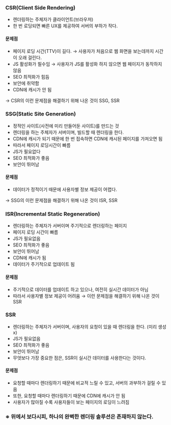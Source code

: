 ### CSR(Client Side Rendering)
- 렌더링하는 주체자가 클라이언트(브라우저)
- 한 번 로딩되면 빠른 UX를 제공하여 서버의 부하가 작다.

#### 문제점
- 페이지 로딩 시간(TTV)이 길다. → 사용자가 처음으로 웹 화면을 보는데까지 시간이 오래 걸린다.
- JS 활성화가 필수임 → 사용자가 JS를 활성화 하지 않으면 웹 페이지가 동작하지 않음
- SEO 최적화가 힘듬
- 보안에 취약함
- CDN에 캐시가 안 됨

→ CSR의 이런 문제점을 해결하기 위해 나온 것이 SSG, SSR

### SSG(Static Site Generation)
- 정적인 사이트(사전에 미리 만들어둔 사이트)를 만드는 것
- 렌더링을 하는 주체자가 서버이며, 빌드할 때 렌더링을 한다.
- CDN에 캐시가 되기 때문에 한 번 접속하면 CDN에 캐시된 페이지를 가져오면 됨
- 따라서 페이지 로딩시간이 빠름
- JS가 필요없다
- SEO 최적화가 좋음
- 보안이 뛰어남

#### 문제점
- 데이터가 정적이기 때문에 사용자별 정보 제공이 어렵다.

→ SSG의 이런 문제점을 해결하기 위해 나온 것이 ISR, SSR

### ISR(Incremental Static Regeneration)
- 렌더링하는 주체자가 서버이며 주기적으로 렌더링하는 페이지
- 페이지 로딩 시간이 빠름
- JS가 필요없음
- SEO 최적화가 좋음
- 보안이 뛰어남
- CDN에 캐시가 됨
- 데이터가 주기적으로 업데이트 됨

#### 문제점
- 주기적으로 데이터를 업데이트 하고 있으나, 여전히 실시간 데이터가 아님
- 따라서 사용자별 정보 제공이 어려움
→ 이런 문제점을 해결하기 위해 나온 것이 SSR

### SSR
- 렌더링하는 주체자가 서버이며, 사용자의 요청이 있을 때 렌더링을 한다. (미리 생성 x)
- JS가 필요없음
- SEO 최적화가 좋음
- 보안이 뛰어남
- 무엇보다 가장 중요한 점은, SSR이 실시간 데이터를 사용한다는 것이다.

#### 문제점
- 요청할 때마다 렌더링하기 때문에 비교적 느릴 수 있고, 서버의 과부하가 걸릴 수 있음
- 또한, 요청할 때마다 렌더링하기 때문에 CDN에 캐시가 안 됨
- 사용자가 많아질 수록 사용자들이 보는 페이지의 로딩이 느려짐

### ※ 위에서 보다시피, 하나의 완벽한 렌더링 솔루션은 존재하지 않는다.
